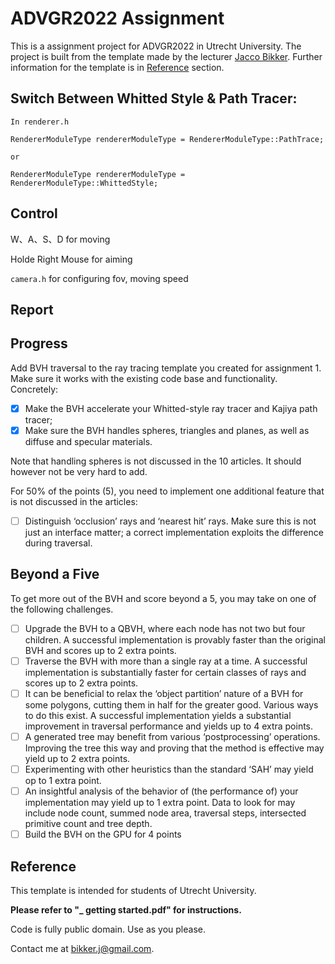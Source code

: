 # ADVGR2022 Assignment

This is a assignment project for ADVGR2022 in Utrecht University. The project is built from the template made by the lecturer [Jacco Bikker](https://github.com/jbikker). Further information for the template is in [Reference](#Reference) section.

## Switch Between Whitted Style & Path Tracer:

```
In renderer.h

RendererModuleType rendererModuleType = RendererModuleType::PathTrace;

or

RendererModuleType rendererModuleType = RendererModuleType::WhittedStyle;
```

## Control

W、A、S、D for moving

Holde Right Mouse for aiming

`camera.h` for configuring fov, moving speed

## Report

## Progress

Add BVH traversal to the ray tracing template you created for assignment 1. Make sure it works with the existing
code base and functionality. Concretely:

- [x] Make the BVH accelerate your Whitted-style ray tracer and Kajiya path tracer;
- [x] Make sure the BVH handles spheres, triangles and planes, as well as diffuse and specular materials.

Note that handling spheres is not discussed in the 10 articles. It should however not be very hard to add.

For 50% of the points (5), you need to implement one additional feature that is not discussed in the articles:

- [ ] Distinguish ‘occlusion’ rays and ‘nearest hit’ rays. Make sure this is not just an interface matter; a correct implementation exploits the difference during traversal.

## Beyond a Five

To get more out of the BVH and score beyond a 5, you may take on one of the following challenges.

- [ ] Upgrade the BVH to a QBVH, where each node has not two but four children. A successful implementation is provably faster than the original BVH and scores up to 2 extra points.
- [ ] Traverse the BVH with more than a single ray at a time. A successful implementation is substantially faster for certain classes of rays and scores up to 2 extra points.
- [ ] It can be beneficial to relax the ‘object partition’ nature of a BVH for some polygons, cutting them in half for the greater good. Various ways to do this exist. A successful implementation yields a substantial improvement in traversal performance and yields up to 4 extra points.
- [ ] A generated tree may benefit from various ‘postprocessing’ operations. Improving the tree this way and proving that the method is effective may yield up to 2 extra points.
- [ ] Experimenting with other heuristics than the standard ‘SAH’ may yield op to 1 extra point.
- [ ] An insightful analysis of the behavior of (the performance of) your implementation may yield up to 1 extra point. Data to look for may include node count, summed node area, traversal steps, intersected primitive count and tree depth.
- [ ] Build the BVH on the GPU for 4 points

## Reference

This template is intended for students of Utrecht University.

**Please refer to "\_ getting started.pdf" for instructions.**

Code is fully public domain. Use as you please.

Contact me at bikker.j@gmail.com.
